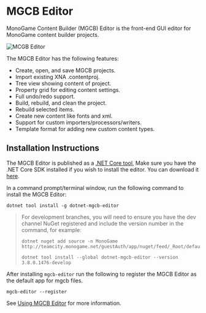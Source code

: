 # MGCB Editor

MonoGame Content Builder (MGCB) Editor is the front-end GUI editor for MonoGame content builder projects.

![MCGB Editor](~/images/MGCB-editor.png)

The MGCB Editor has the following features:

* Create, open, and save MGCB projects.
* Import existing XNA .contentproj.
* Tree view showing content of project.
* Property grid for editing content settings.
* Full undo/redo support.
* Build, rebuild, and clean the project.
* Rebuild selected items.
* Create new content like fonts and xml.
* Support for custom importers/processors/writers.
* Template format for adding new custom content types.

## Installation Instructions

The MGCB Editor is published as a [.NET Core tool](https://docs.microsoft.com/en-us/dotnet/core/tools/global-tools), Make sure you have the .NET Core SDK installed if you wish to install the editor. You can download it [here](https://dotnet.microsoft.com/download).

In a command prompt/terminal window, run the following command to install the MGCB Editor:

```
dotnet tool install -g dotnet-mgcb-editor
```

> For development branches, you will need to ensure you have the dev channel NuGet registered and include the version number in the command, for example:
>
> ```
> dotnet nuget add source -n MonoGame http://teamcity.monogame.net/guestAuth/app/nuget/feed/_Root/default/v3/index.json
> 
> dotnet tool install --global dotnet-mgcb-editor --version 3.8.0.1476-develop
> ```

After installing `mgcb-editor` run the following to register the MGCB Editor as the default app for mgcb files.

```
mgcb-editor --register
```

See [Using MGCB Editor](~/articles/content/using_mgcb_editor.md) for more information.
